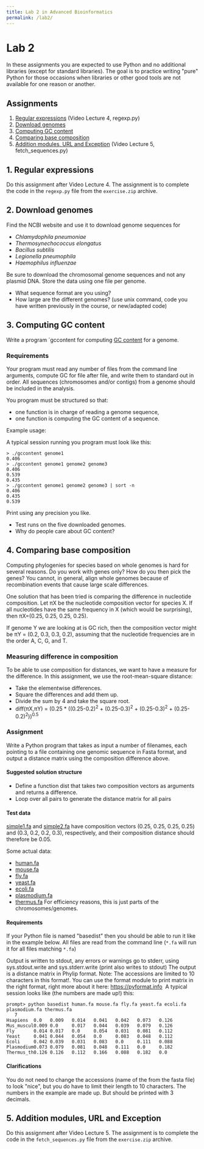 ```yaml
---
title: Lab 2 in Advanced Bioinformatics
permalink: /lab2/
---
```



# ​​Lab 2
In these assignments you are expected to use Python and no additional libraries (except for standard libraries). The goal is to practice writing "pure" Python for those occasions when libraries or other good tools are not available for one reason or another.



## Assignments


1. [Regular expressions](#1-regular-expressions) (Video Lecture 4, regexp.py) 
2. [Download genomes](#2-download-genomes)
3. [Computing GC content](#3-computing-gc-content)
4. [Comparing base composition](#4-comparing-base-composition)
5. [Addition modules, URL and Exception](#5-addition-modules-url-and-exception) (Video Lecture 5, fetch_sequences.py)​ 



## 1. Regular expressions 
Do this assignment after Video Lecture 4. The assignment is to complete the code in the `regexp.py` file from the `exercise.zip` archive. 

## 2. Download genomes

Find the NCBI website and use it to download genome sequences for 

* *Chlamydophila pneumoniae*
* *Thermosynechococcus elongatus*
* *Bacillus subtilis*
* *Legionella pneumophila*
* *Haemophilus influenzae*

Be sure to download the chromosomal genome sequences and not any plasmid DNA. Store the data using one file per genome. 

* What sequence format are you using?
* How large are the different genomes? (use unix command, code you have written previously in the course, or new/adapted code)


## 3. Computing GC content
Write a program `gccontent for computing [GC content](http://en.wikipedia.org/wiki/GC-content) for a genome.

### Requirements
Your program must read any number of files from the command line arguments, compute GC for file after file, and write them to standard out in order.
All sequences (chromosomes and/or contigs) from a genome should be included in the analysis.

You program must be structured so that:
* one function is in charge of reading a genome sequence,
* one function is computing the GC content of a sequence.

Example usage:

A typical session running you program must look like this:
```
> ./gccontent genome1
0.406
> ./gccontent genome1 genome2 genome3
0.406
0.539
0.435
> ./gccontent genome1 genome2 genome3 | sort -n
0.406
0.435
​0.539
```

Print using any precision you like.
 
* Test runs on the five downloaded genomes. 
* Why do people care about GC content?​​
  

## 4. Comparing base composition

Computing phylogenies for specie​s based on whole genomes is hard for several reasons. Do you work with genes only? How do you then pick the genes? You cannot, in general, align whole genomes because of recombination events that cause large scale differences. 

One solution that has been tried is comparing the difference in nucleotide composition. Let πX be the nucleotide composition vector for species X. If all nucleotides have the same frequency in X (which would be surprising), then πX=(0.25, 0.25, 0.25, 0.25). 

If genome Y we are looking at is GC rich, then the composition vector might be πY = (0.2, 0.3, 0.3, 0.2), assuming that the nucleotide frequencies are in the order A, C, G, and T.

### Measuring difference in composition
To be able to use composition for distances, we want to have a measure for the difference. In this assignment, we use the root-mean-square distance: 
* Take the elementwise differences. 
* Square the differences and add them up.
* Divide the sum by 4 and take the square root.
* diff(πX,πY) = (0.25 * ((0.25-0.2)<sup>2</sup> + (0.25-0.3)<sup>2</sup> + (0.25-0.3)<sup>2</sup> + (0.25-0.2)<sup>2</sup>))<sup>0.5</sup>

### Assignment
Write a Python program that takes as input a number of filenames, each pointing to a file containing one genomic sequence in Fasta format, and output a distance matrix using the composition difference above.

#### Suggested solution structure
* Define a function dist that takes two composition vectors as arguments and returns a difference.
* Loop over all pairs to generate the distance matrix for all pairs

#### Test data
[simple1.fa](simile1.fa) and [simple2.fa](simile2.fa) have composition vectors (0.25, 0.25, 0.25, 0.25) and (0.3, 0.2, 0.2, 0.3), respectively, and their composition distance should therefore be 0.05.

Some actual data:
* [human.fa](human.fa)
* [mouse.fa](mouse.fa) 
* [fly.fa](fly.fa)
* [yeast.fa](yeast.fa)
* [ecoli.fa](ecoli.fa)
* [plasmodium.fa](plasmodium.fa)
* [thermus.fa](thermus.fa)
For efficiency reasons, this is just parts of the chromosomes/genomes.


#### Requirements
If your Python file is named "basedist" then you should be able to run it like in the example below.
All files are read from the command line (`*.fa` will run it for all files matching `*.fa`)

Output is written to stdout, any errors or warnings go to stderr, using sys.stdout.write and sys.stderr.write (print also writes to stdout)
The output is a distance matrix in Phylip format. Note: The accessions are limited to 10 characters in this format!.
You can use the format module to print matrix in the right format, right more about it here: https://pyformat.info​
​ A typical session looks like (the numbers are made up!) this:

```
prompt> python basedist human.fa mouse.fa fly.fa yeast.fa ecoli.fa plasmodium.fa thermus.fa
   7
Hsapiens  0.0   0.009   0.014   0.041   0.042   0.073   0.126
Mus_muscul0.009	0.0     0.017   0.044   0.039   0.079   0.126
Fly       0.014	0.017	0.0     0.054   0.031   0.081   0.112
Yeast     0.041	0.044	0.054	0.0     0.083   0.048   0.112
Ecoli     0.042	0.039	0.031	0.083	0.0     0.111   0.088
Plasmodium0.073	0.079	0.081	0.048	0.111	0.0     0.182
Thermus_th0.126	0.126	0.112	0.166	0.088	0.182	0.0
```


#### Clarifications
You do not need to change the accessions (name of the from the fasta file) to look "nice", but you do have to limit their length to 10 characters.
The numbers in the example are made up. But should be printed with 3 decimals.


## 5. Addition modules, URL and Exception 
Do this assignment after Video Lecture 5. The assignment is to complete the code in the `fetch_sequences.py` file from the `exercise.zip` archive. 







